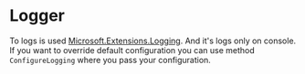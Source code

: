 # Logger

To logs is used [Microsoft.Extensions.Logging](https://learn.microsoft.com/en-us/dotnet/core/extensions/logging?tabs=command-line). And it's logs only on console. If you want to override default configuration you can use method `ConfigureLogging` where you pass your configuration.